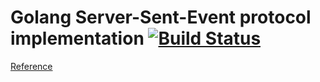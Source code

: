 # Golang Server-Sent-Event protocol implementation [![Build Status](https://travis-ci.com/zackshen/go-sse.svg?branch=master)](https://travis-ci.com/zackshen/go-sse)
[Reference](https://github.com/niwibe/sse)
